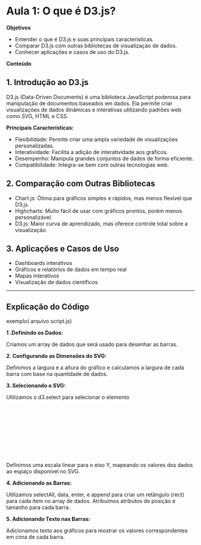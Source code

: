# Aula 1: O que é D3.js?

**Objetivos**
 - Entender o que é D3.js e suas principais características.
- Comparar D3.js com outras bibliotecas de visualização de dados.
- Conhecer aplicações e casos de uso do D3.js.

**Conteúdo**

## 1. Introdução ao D3.js
D3.js (Data-Driven Documents) é uma biblioteca JavaScript poderosa para manipulação de documentos baseados em dados. Ela permite criar visualizações de dados dinâmicas e interativas utilizando padrões web como SVG, HTML e CSS.

**Principais Características:**

 - Flexibilidade: Permite criar uma ampla variedade de visualizações personalizadas.
 - Interatividade: Facilita a adição de interatividade aos gráficos.
 - Desempenho: Manipula grandes conjuntos de dados de forma eficiente.
 - Compatibilidade: Integra-se bem com outras tecnologias web.

## 2. Comparação com Outras Bibliotecas
 - Chart.js: Ótima para gráficos simples e rápidos, mas menos flexível que D3.js.
 - Highcharts: Muito fácil de usar com gráficos prontos, porém menos personalizável.
 - D3.js: Maior curva de aprendizado, mas oferece controle total sobre a visualização.

## 3. Aplicações e Casos de Uso
 - Dashboards interativos
 - Gráficos e relatórios de dados em tempo real
 - Mapas interativos
 - Visualização de dados científicos



----

## Explicação do Código
exemplo( arquivo script.js)

**1 .Definindo os Dados:**

Criamos um array de dados que será usado para desenhar as barras.

**2. Configurando as Dimensões do SVG:**

Definimos a largura e a altura do gráfico e calculamos a largura de cada barra com base na quantidade de dados.

**3. Selecionando o SVG:**

Utilizamos o d3.select para selecionar o elemento <svg>.
Escala para o Eixo Y:

Definimos uma escala linear para o eixo Y, mapeando os valores dos dados ao espaço disponível no SVG.

**4. Adicionando as Barras:**

Utilizamos selectAll, data, enter, e append para criar um retângulo (rect) para cada item no array de dados.
Atribuímos atributos de posição e tamanho para cada barra.

**5. Adicionando Texto nas Barras:**

Adicionamos texto aos gráficos para mostrar os valores correspondentes em cima de cada barra.
